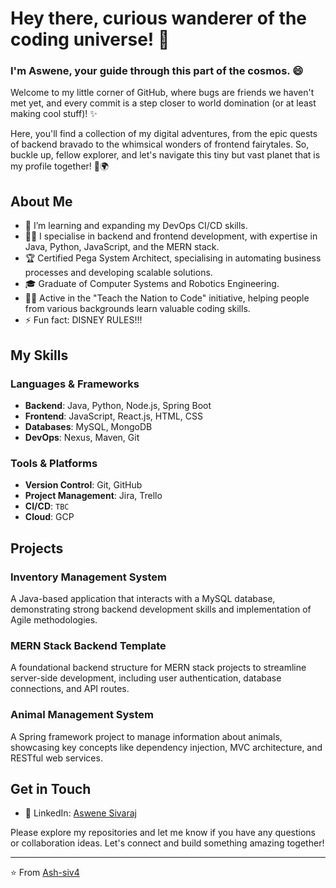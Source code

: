 <!--
### Hi there 👋

**Ash-siv4/Ash-siv4** is a ✨ _special_ ✨ repository because its `README.md` (this file) appears on your GitHub profile.

Here are some ideas to get you started:

- 🔭 I’m currently working on ...
- 🌱 I’m currently learning ...
- 👯 I’m looking to collaborate on ...
- 🤔 I’m looking for help with ...
- 💬 Ask me about ...
- 📫 How to reach me: ...
- 😄 Pronouns: ...
- ⚡ Fun fact: ...
-->

# Hey there, curious wanderer of the coding universe! 👋

### I'm Aswene, your guide through this part of the cosmos. 😄

Welcome to my little corner of GitHub, where bugs are friends we haven't met yet, and every commit is a step closer to world domination (or at least making cool stuff)! ✨

Here, you'll find a collection of my digital adventures, from the epic quests of backend bravado to the whimsical wonders of frontend fairytales. 
So, buckle up, fellow explorer, and let's navigate this tiny but vast planet that is my profile together! 🚀🌍

## About Me

- 🌱 I’m learning and expanding my DevOps CI/CD skills.
- 👨‍🏫 I specialise in backend and frontend development, with expertise in Java, Python, JavaScript, and the MERN stack.
- 🏆 Certified Pega System Architect, specialising in automating business processes and developing scalable solutions.
- 🎓 Graduate of Computer Systems and Robotics Engineering.
- 👨‍💻 Active in the "Teach the Nation to Code" initiative, helping people from various backgrounds learn valuable coding skills.
- ⚡ Fun fact: DISNEY RULES!!!

## My Skills

### Languages & Frameworks
- **Backend**: Java, Python, Node.js, Spring Boot
- **Frontend**: JavaScript, React.js, HTML, CSS
- **Databases**: MySQL, MongoDB
- **DevOps**: Nexus, Maven, Git

### Tools & Platforms
- **Version Control**: Git, GitHub
- **Project Management**: Jira, Trello
- **CI/CD**: `TBC`
- **Cloud**: GCP

## Projects

### Inventory Management System
A Java-based application that interacts with a MySQL database, demonstrating strong backend development skills and implementation of Agile methodologies.

### MERN Stack Backend Template
A foundational backend structure for MERN stack projects to streamline server-side development, including user authentication, database connections, and API routes.

### Animal Management System
A Spring framework project to manage information about animals, showcasing key concepts like dependency injection, MVC architecture, and RESTful web services.

## Get in Touch

- 💼 LinkedIn: [Aswene Sivaraj](https://www.linkedin.com/in/aswenesivaraj/)

Please explore my repositories and let me know if you have any questions or collaboration ideas. Let's connect and build something amazing together!

---

⭐️ From [Ash-siv4](https://github.com/Ash-siv4)
